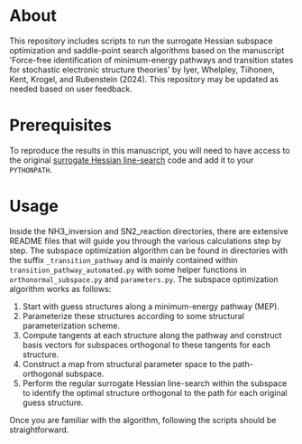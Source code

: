 # About
This repository includes scripts to run the surrogate Hessian subspace optimization and saddle-point search algorithms based on the manuscript 'Force-free identification of minimum-energy pathways and transition states for stochastic electronic structure theories' by Iyer, Whelpley, Tiihonen, Kent, Krogel, and Rubenstein (2024). This repository may be updated as needed based on user feedback.

# Prerequisites
To reproduce the results in this manuscript, you will need to have access to the original [surrogate Hessian line-search](https://github.com/QMCPACK/surrogate_hessian_relax/tree/master) code and add it to your `PYTHONPATH`.

# Usage
Inside the NH3_inversion and SN2_reaction directories, there are extensive README files that will guide you through the various calculations step by step.
The subspace optimization algorithm can be found in directories with the suffix `_transition_pathway` and is mainly contained within `transition_pathway_automated.py` with some helper functions in `orthonormal_subspace.py` and `parameters.py`.
The subspace optimization algorithm works as follows:
1. Start with guess structures along a minimum-energy pathway (MEP).
2. Parameterize these structures according to some structural parameterization scheme.
3. Compute tangents at each structure along the pathway and construct basis vectors for subspaces orthogonal to these tangents for each structure.
4. Construct a map from structural parameter space to the path-orthogonal subspace.
5. Perform the regular surrogate Hessian line-search within the subspace to identify the optimal structure orthogonal to the path for each original guess structure.

Once you are familiar with the algorithm, following the scripts should be straightforward.
